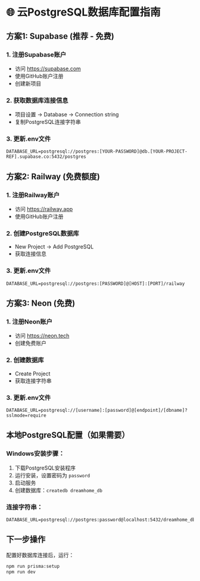 # 🌐 云PostgreSQL数据库配置指南

## 方案1: Supabase (推荐 - 免费)

### 1. 注册Supabase账户
- 访问 https://supabase.com
- 使用GitHub账户注册
- 创建新项目

### 2. 获取数据库连接信息
- 项目设置 → Database → Connection string
- 复制PostgreSQL连接字符串

### 3. 更新.env文件
```env
DATABASE_URL=postgresql://postgres:[YOUR-PASSWORD]@db.[YOUR-PROJECT-REF].supabase.co:5432/postgres
```

## 方案2: Railway (免费额度)

### 1. 注册Railway账户
- 访问 https://railway.app
- 使用GitHub账户注册

### 2. 创建PostgreSQL数据库
- New Project → Add PostgreSQL
- 获取连接信息

### 3. 更新.env文件
```env
DATABASE_URL=postgresql://postgres:[PASSWORD]@[HOST]:[PORT]/railway
```

## 方案3: Neon (免费)

### 1. 注册Neon账户
- 访问 https://neon.tech
- 创建免费账户

### 2. 创建数据库
- Create Project
- 获取连接字符串

### 3. 更新.env文件
```env
DATABASE_URL=postgresql://[username]:[password]@[endpoint]/[dbname]?sslmode=require
```

## 本地PostgreSQL配置（如果需要）

### Windows安装步骤：
1. 下载PostgreSQL安装程序
2. 运行安装，设置密码为 `password`
3. 启动服务
4. 创建数据库：`createdb dreamhome_db`

### 连接字符串：
```env
DATABASE_URL=postgresql://postgres:password@localhost:5432/dreamhome_db
```

## 下一步操作

配置好数据库连接后，运行：
```bash
npm run prisma:setup
npm run dev
``` 